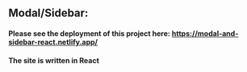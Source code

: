 ## Modal/Sidebar:
#### Please see the deployment of this project here: https://modal-and-sidebar-react.netlify.app/
#### The site is written in React
